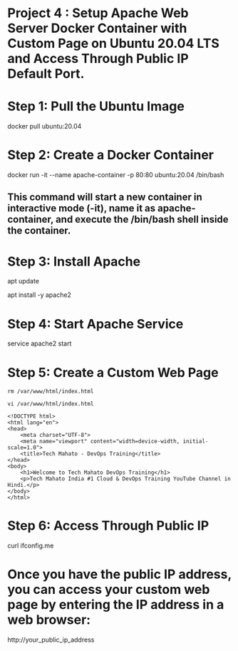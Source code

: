# Project 4 : Setup Apache Web Server Docker Container with Custom Page on Ubuntu 20.04 LTS and Access Through Public IP Default Port.
# Step 1: Pull the Ubuntu Image
docker pull ubuntu:20.04

# Step 2: Create a Docker Container
docker run -it --name apache-container -p 80:80 ubuntu:20.04 /bin/bash 
## This command will start a new container in interactive mode (-it), name it as apache-container, and execute the /bin/bash shell inside the container.

# Step 3: Install Apache
apt update

apt install -y apache2

# Step 4: Start Apache Service
service apache2 start

# Step 5: Create a Custom Web Page
    rm /var/www/html/index.html

    vi /var/www/html/index.html

    <!DOCTYPE html>
    <html lang="en">
    <head>
        <meta charset="UTF-8">
        <meta name="viewport" content="width=device-width, initial-scale=1.0">
        <title>Tech Mahato - DevOps Training</title>
    </head>
    <body>
        <h1>Welcome to Tech Mahato DevOps Training</h1>
        <p>Tech Mahato India #1 Cloud & DevOps Training YouTube Channel in Hindi.</p>
    </body>
    </html>

# Step 6: Access Through Public IP
curl ifconfig.me

# Once you have the public IP address, you can access your custom web page by entering the IP address in a web browser:
http://your_public_ip_address
